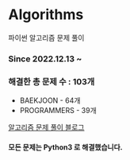 # Algorithms
파이썬 알고리즘 문제 풀이
### Since 2022.12.13 ~
### 해결한 총 문제 수 : 103개
- BAEKJOON - 64개
- PROGRAMMERS - 39개

[알고리즘 문제 풀이 블로그](https://monzheld.tistory.com/category/%E2%8C%A8%EF%B8%8F%20Algorithms)
#### 모든 문제는 Python3 로 해결했습니다.
